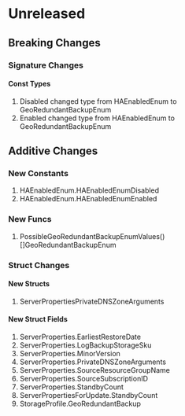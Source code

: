 # Unreleased

## Breaking Changes

### Signature Changes

#### Const Types

1. Disabled changed type from HAEnabledEnum to GeoRedundantBackupEnum
1. Enabled changed type from HAEnabledEnum to GeoRedundantBackupEnum

## Additive Changes

### New Constants

1. HAEnabledEnum.HAEnabledEnumDisabled
1. HAEnabledEnum.HAEnabledEnumEnabled

### New Funcs

1. PossibleGeoRedundantBackupEnumValues() []GeoRedundantBackupEnum

### Struct Changes

#### New Structs

1. ServerPropertiesPrivateDNSZoneArguments

#### New Struct Fields

1. ServerProperties.EarliestRestoreDate
1. ServerProperties.LogBackupStorageSku
1. ServerProperties.MinorVersion
1. ServerProperties.PrivateDNSZoneArguments
1. ServerProperties.SourceResourceGroupName
1. ServerProperties.SourceSubscriptionID
1. ServerProperties.StandbyCount
1. ServerPropertiesForUpdate.StandbyCount
1. StorageProfile.GeoRedundantBackup
